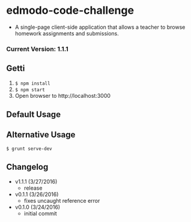 # edmodo-code-challenge
- A single-page client-side application that allows a teacher to browse homework assignments and submissions.

### Current Version: 1.1.1

## Getti
1. ```$ npm install```
2. ```$ npm start```
3. Open browser to http://localhost:3000

## Default Usage


## Alternative Usage
```$ grunt serve-dev```

## Changelog
- v1.1.1 (3/27/2016)
	- release
- v0.1.1 (3/26/2016)
	- fixes uncaught reference error
- v0.1.0 (3/24/2016)
	- initial commit